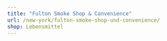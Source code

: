 ```yaml
---
title: "Fulton Smoke Shop & Convenience"
url: /new-york/fulton-smoke-shop-und-convenience/
shop: Lebensmittel
---
```


